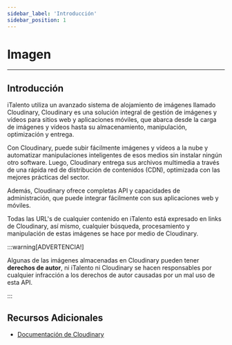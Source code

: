 ```yaml
---
sidebar_label: 'Introducción'
sidebar_position: 1
---
```


# Imagen

---

## Introducción

iTalento utiliza un avanzado sistema de alojamiento de imágenes llamado Cloudinary, Cloudinary es una solución integral de gestión de imágenes y vídeos para sitios web y aplicaciones móviles, que abarca desde la carga de imágenes y vídeos hasta su almacenamiento, manipulación, optimización y entrega.

Con Cloudinary, puede subir fácilmente imágenes y vídeos a la nube y automatizar manipulaciones inteligentes de esos medios sin instalar ningún otro software. Luego, Cloudinary entrega sus archivos multimedia a través de una rápida red de distribución de contenidos (CDN), optimizada con las mejores prácticas del sector.

Además, Cloudinary ofrece completas API y capacidades de administración, que puede integrar fácilmente con sus aplicaciones web y móviles.

Todas las URL's de cualquier contenido en iTalento está expresado en links de Cloudinary, así mismo, cualquier búsqueda, procesamiento y manipulación de estas imágenes se hace por medio de Cloudinary.

:::warning[ADVERTENCIA!]

Algunas de las imágenes almacenadas en Cloudinary pueden tener **derechos de autor**, ni iTalento ni Cloudinary se hacen responsables por cualquier infracción a los derechos de autor causadas por un mal uso de esta API.

:::

## Recursos Adicionales

* [Documentación de Cloudinary](https://cloudinary.com/documentation)